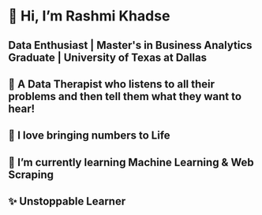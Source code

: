 # 👋 Hi, I’m Rashmi Khadse
## Data Enthusiast | Master's in Business Analytics Graduate | University of Texas at Dallas
## 👀 A Data Therapist who listens to all their problems and then tell them what they want to hear!
## 💞️ I love bringing numbers to Life
## 🌱 I’m currently learning Machine Learning & Web Scraping
## ✨ Unstoppable Learner

<!---
rashmikhadse/rashmikhadse is a ✨ special ✨ repository because its `README.md` (this file) appears on your GitHub profile.
You can click the Preview link to take a look at your changes.
--->
